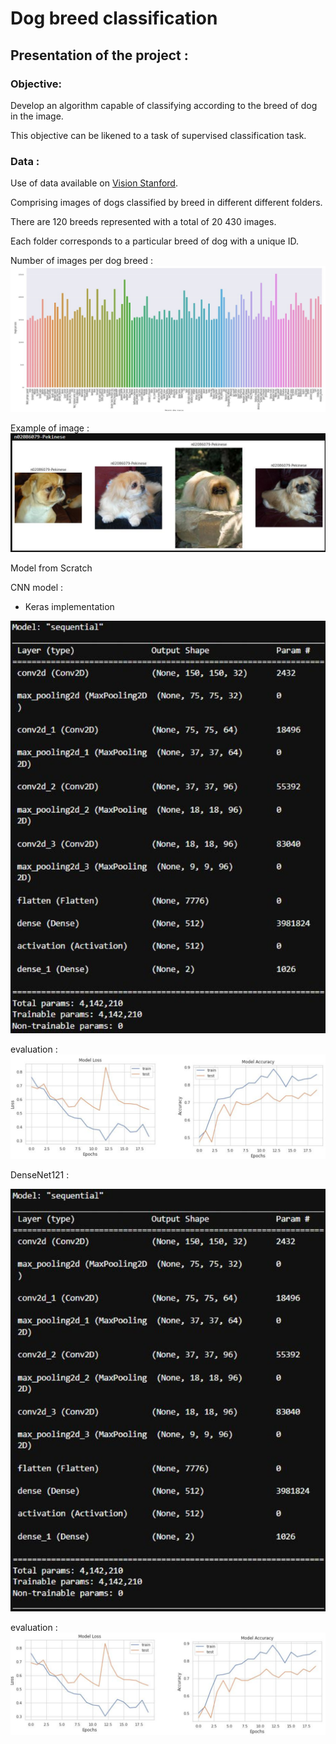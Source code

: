 # Dog breed classification

## Presentation of the project :

### Objective:

Develop an algorithm capable of classifying according to the breed of dog in the image.

This objective can be likened to a task of supervised classification task.

### Data :
Use of data available on [Vision Stanford](http://vision.stanford.edu/aditya86/ImageNetDogs/). 

Comprising images of dogs classified by breed in different different folders.

There are 120 breeds represented with a total of 20 430 images.

Each folder corresponds to a particular breed of dog with a unique ID.

Number of images per dog breed :
![img per breed](data/readme-images/nb_images_per_breed.png)

Example of image :
![pekinese example](data/readme-images/pekinese_dog.png)

Model from Scratch

CNN model : 

- Keras implementation

![keras CNN implementation](data/readme-images/keras_CNN.png)

evaluation :
![evaluation keras model](/data/readme-images/graph_eval_CNN.png)

DenseNet121 :

![DenseNet121 model](data/readme-images/DenseNet_model.png)

evaluation :
![DenseNet121 evaluation](data/readme-images/DenseNet_evaluation.png)
